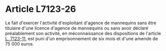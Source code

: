# Article L7123-26

Le fait d'exercer l'activité d'exploitant d'agence de mannequins sans être titulaire d'une licence d'agence de mannequins ou sans avoir déclaré préalablement son activité, en méconnaissance des dispositions de l'article [L. 7123-11][1], est puni d'un emprisonnement de six mois et d'une amende de 75 000 euros.

 [1]: /affichCodeArticle.do?cidTexte=LEGITEXT000006072050&idArticle=LEGIARTI000006904608&dateTexte=&categorieLien=cid
